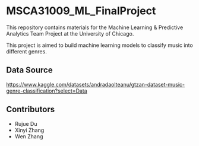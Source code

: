 # MSCA31009_ML_FinalProject
This repository contains materials for the Machine Learning & Predictive Analytics Team Project at the University of Chicago.

This project is aimed to build machine learning models to classify music into different genres.

## Data Source
https://www.kaggle.com/datasets/andradaolteanu/gtzan-dataset-music-genre-classification?select=Data

## Contributors
* Rujue Du
* Xinyi Zhang
* Wen Zhang
